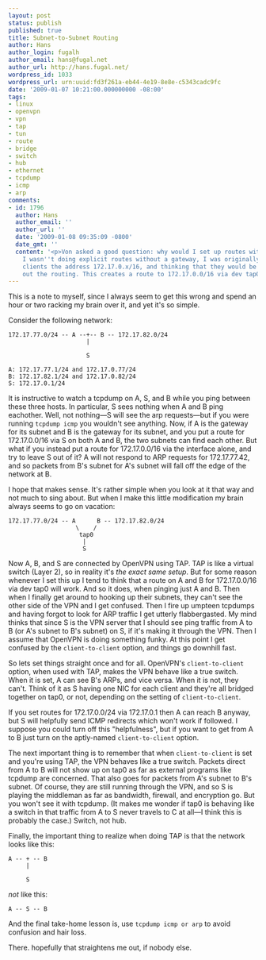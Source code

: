 ```yaml
---
layout: post
status: publish
published: true
title: Subnet-to-Subnet Routing
author: Hans
author_login: fugalh
author_email: hans@fugal.net
author_url: http://hans.fugal.net/
wordpress_id: 1033
wordpress_url: urn:uuid:fd3f261a-eb44-4e19-8e8e-c5343cadc9fc
date: '2009-01-07 10:21:00.000000000 -08:00'
tags:
- linux
- openvpn
- vpn
- tap
- tun
- route
- bridge
- switch
- hub
- ethernet
- tcpdump
- icmp
- arp
comments:
- id: 1796
  author: Hans
  author_email: ''
  author_url: ''
  date: '2009-01-08 09:35:09 -0800'
  date_gmt: ''
  content: '<p>Von asked a good question: why would I set up routes without a gateway?
    I wasn''t doing explicit routes without a gateway, I was originally giving the
    clients the address 172.17.0.x/16, and thinking that they would be able to figure
    out the routing. This creates a route to 172.17.0.0/16 via dev tap0.</p>'
---
```

<p>This is a note to myself, since I always seem to get this wrong and spend an hour or two racking my brain over it, and yet it's so simple.</p>

<p>Consider the following network:</p>

<pre><code>172.17.77.0/24 -- A --+-- B -- 172.17.82.0/24
                      |

                      S

A: 172.17.77.1/24 and 172.17.0.77/24
B: 172.17.82.1/24 and 172.17.0.82/24
S: 172.17.0.1/24
</code></pre>

<p>It is instructive to watch a tcpdump on A, S, and B while you ping between these three hosts. In particular, S sees nothing when A and B ping eachother. Well, not nothing—S will see the arp requests—but if you were running <code>tcpdump icmp</code> you wouldn't see anything. Now, if A is the gateway for its subnet and B is the gateway for its subnet, and you put a route for 172.17.0.0/16 via S on both A and B, the two subnets can find each other. But what if you instead put a route for 172.17.0.0/16 via the interface alone, and try to leave S out of it? A will not respond to ARP requests for 172.17.77.42, and so packets from B's subnet for A's subnet will fall off the edge of the network at B.</p>

<p>I hope that makes sense. It's rather simple when you look at it that way and not much to sing about. But when I make this little modification my brain always seems to go on vacation:</p>

<pre><code>172.17.77.0/24 -- A      B -- 172.17.82.0/24
                   \    /
                    tap0
                     |
                     S
</code></pre>

<p>Now A, B, and S are connected by OpenVPN using TAP. TAP is like a virtual switch (Layer 2), so in reality it's <em>the exact same setup</em>. But for some reason whenever I set this up I tend to think that a route on A and B for 172.17.0.0/16 via dev tap0 will work. And so it does, when pinging just A and B. Then when I finally get around to hooking up their subnets, they can't see the other side of the VPN and I get confused. Then I fire up umpteen tcpdumps and having forgot to look for ARP traffic I get utterly flabbergasted. My mind thinks that since S is the VPN server that I should see ping traffic from A to B (or A's subnet to B's subnet) on S, if it's making it through the VPN. Then I assume that OpenVPN is doing something funky. At this point I get confused by the <code>client-to-client</code> option, and things go downhill fast.</p>

<p>So lets set things straight once and for all. OpenVPN's <code>client-to-client</code> option, when used with TAP, makes the VPN behave like a true switch. When it is set, A can see B's ARPs, and vice versa. When it is not, they can't. Think of it as S having one NIC for each client and they're all bridged together on tap0, or not, depending on the setting of <code>client-to-client</code>.</p>

<p>If you set routes for 172.17.0.0/24 via 172.17.0.1 then A can reach B anyway, but S will helpfully send ICMP redirects which won't work if followed. I suppose you could turn off this "helpfulness", but if you want to get from A to B just turn on the aptly-named <code>client-to-client</code> option. </p>

<p>The next important thing is to remember that when <code>client-to-client</code> is set and you're using TAP, the VPN behaves like a true switch. Packets direct from A to B will not show up on tap0 as far as external programs like tcpdump are concerned. That also goes for packets from A's subnet to B's subnet. Of course, they are still running through the VPN, and so S is playing the middleman as far as bandwidth, firewall, and encryption go. But you won't see it with tcpdump. (It makes me wonder if tap0 is behaving like a switch in that traffic from A to S never travels to C at all—I think this is probably the case.) Switch, not hub.</p>

<p>Finally, the important thing to realize when doing TAP is that the network looks like this:</p>

<pre><code>A -- + -- B
     |

     S
</code></pre>

<p><em>not</em> like this:</p>

<pre><code>A -- S -- B
</code></pre>

<p>And the final take-home lesson is, use <code>tcpdump icmp or arp</code> to avoid confusion and hair loss.</p>

<p>There. hopefully that straightens me out, if nobody else.</p>
